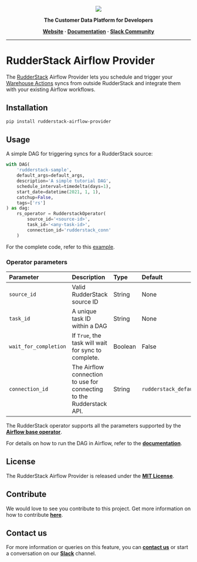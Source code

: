 <p align="center">
  <a href="https://rudderstack.com/">
    <img src="https://user-images.githubusercontent.com/59817155/121357083-1c571300-c94f-11eb-8cc7-ce6df13855c9.png">
  </a>
</p>

<p align="center"><b>The Customer Data Platform for Developers</b></p>

<p align="center">
  <b>
    <a href="https://rudderstack.com">Website</a>
    ·
    <a href="https://rudderstack.com/docs/warehouse-actions/airflow-provider/">Documentation</a>
    ·
    <a href="https://rudderstack.com/join-rudderstack-slack-community">Slack Community</a>
  </b>
</p>

---

# RudderStack Airflow Provider

The [RudderStack](https://rudderstack.com) Airflow Provider lets you schedule and trigger your [Warehouse Actions](https://rudderstack.com/docs/warehouse-actions/) syncs from outside RudderStack and integrate them with your existing Airflow workflows.

## Installation

```bash
pip install rudderstack-airflow-provider
```

## Usage

A simple DAG for triggering syncs for a RudderStack source:

```python
with DAG(
    'rudderstack-sample',
    default_args=default_args,
    description='A simple tutorial DAG',
    schedule_interval=timedelta(days=1),
    start_date=datetime(2021, 1, 1),
    catchup=False,
    tags=['rs']
) as dag:
    rs_operator = RudderstackOperator(
        source_id='<source-id>',
        task_id='<any-task-id>',
        connection_id='rudderstack_conn'
    )
```

For the complete code, refer to this [example](examples/sample_dag.py).

### Operator parameters

| Parameter             | Description                                                          | Type    | Default               |
|:----------------------|:-------------------------------------------------------------------- |:--------|:----------------------|
| `source_id`           | Valid RudderStack source ID                                          | String  | None                  |
| `task_id`             | A unique task ID within a DAG                                        | String  | None                  |
| `wait_for_completion` | If `True`, the task will wait for sync to complete.                  | Boolean | False                 |
| `connection_id`       | The Airflow connection to use for connecting to the Rudderstack API. | String  | `rudderstack_default` |

The RudderStack operator supports all the parameters supported by the [**Airflow base operator**](https://airflow.apache.org/docs/apache-airflow/stable/_api/airflow/models/baseoperator/index.html).

For details on how to run the DAG in Airflow, refer to the  [**documentation**](https://rudderstack.com/docs/warehouse-actions/airflow-provider).

## License

The RudderStack Airflow Provider is released under the [**MIT License**][mit_license].

## Contribute

We would love to see you contribute to this project. Get more information on how to contribute [**here**](CONTRIBUTING.md).

## Contact us

For more information or queries on this feature, you can [**contact us**](mailto:%20docs@rudderstack.com) or start a conversation on our [**Slack**](https://rudderstack.com/join-rudderstack-slack-community) channel.

<!----variables---->

[slack]: https://rudderstack.com/join-rudderstack-slack-community
[twitter]: https://twitter.com/rudderstack
[linkedin]: https://www.linkedin.com/company/rudderlabs/
[devto]: https://dev.to/rudderstack
[medium]: https://rudderstack.medium.com/
[youtube]: https://www.youtube.com/channel/UCgV-B77bV_-LOmKYHw8jvBw
[rudderstack-blog]: https://rudderstack.com/blog/
[hackernews]: https://news.ycombinator.com/item?id=21081756
[producthunt]: https://www.producthunt.com/posts/rudderstack
[mit_license]: https://opensource.org/licenses/MIT
[agplv3_license]: https://www.gnu.org/licenses/agpl-3.0-standalone.html
[sspl_license]: https://www.mongodb.com/licensing/server-side-public-license
[config-generator]: https://github.com/rudderlabs/config-generator
[config-generator-section]: https://github.com/rudderlabs/rudder-server/blob/master/README.md#rudderstack-config-generator
[rudder-logo]: https://repository-images.githubusercontent.com/197743848/b352c900-dbc8-11e9-9d45-4deb9274101f
